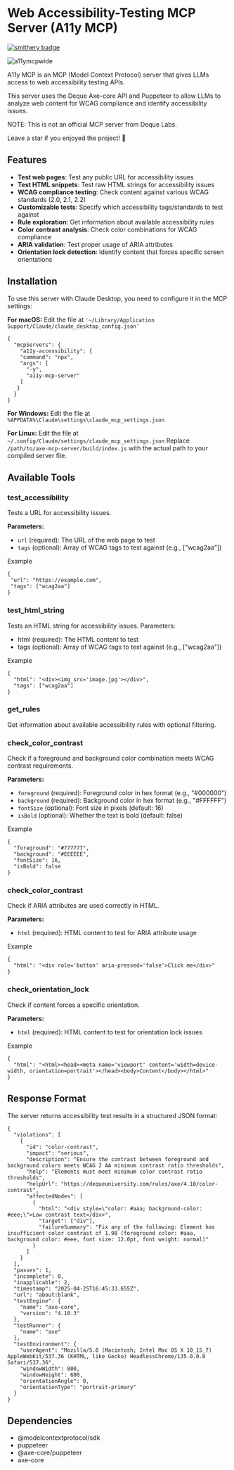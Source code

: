 # Web Accessibility-Testing MCP Server (A11y MCP)
[![smithery badge](https://smithery.ai/badge/@ronantakizawa/a11ymcp)](https://smithery.ai/server/@ronantakizawa/a11ymcp)

![a11ymcpwide](https://github.com/user-attachments/assets/a37c4a9e-da5e-49ac-9705-0ef87a1d5c17)


A11y MCP is an MCP (Model Context Protocol) server that gives LLMs access to web accessibility testing APIs. 

This server uses the Deque Axe-core API and Puppeteer to allow LLMs to analyze web content for WCAG compliance and identify accessibility issues.

NOTE: This is not an official MCP server from Deque Labs.

Leave a star if you enjoyed the project! 🌟

## Features

- **Test web pages**: Test any public URL for accessibility issues
- **Test HTML snippets**: Test raw HTML strings for accessibility issues
- **WCAG compliance testing**: Check content against various WCAG standards (2.0, 2.1, 2.2)
- **Customizable tests**: Specify which accessibility tags/standards to test against
- **Rule exploration**: Get information about available accessibility rules
- **Color contrast analysis**: Check color combinations for WCAG compliance
- **ARIA validation**: Test proper usage of ARIA attributes
- **Orientation lock detection**: Identify content that forces specific screen orientations

## Installation
To use this server with Claude Desktop, you need to configure it in the MCP settings:

**For macOS:**
Edit the file at `'~/Library/Application Support/Claude/claude_desktop_config.json'`

```
{
  "mcpServers": {
    "a11y-accessibility": {
    "command": "npx",
    "args": [
      "-y",
      "a11y-mcp-server"
    ]
   }
  }
}
```

**For Windows:**
Edit the file at `%APPDATA%\Claude\settings\claude_mcp_settings.json`

**For Linux:**
Edit the file at `~/.config/Claude/settings/claude_mcp_settings.json`
Replace `/path/to/axe-mcp-server/build/index.js` with the actual path to your compiled server file.


## Available Tools

### test_accessibility

Tests a URL for accessibility issues.

**Parameters:**
- `url` (required): The URL of the web page to test
- `tags` (optional): Array of WCAG tags to test against (e.g., ["wcag2aa"])

Example

```
{
 "url": "https://example.com",
 "tags": ["wcag2aa"]
}
```
### test_html_string

Tests an HTML string for accessibility issues.
Parameters:

* html (required): The HTML content to test
* tags (optional): Array of WCAG tags to test against (e.g., ["wcag2aa"])

Example

```
{
  "html": "<div><img src='image.jpg'></div>",
  "tags": ["wcag2aa"]
}
```

### get_rules

Get information about available accessibility rules with optional filtering.

### check_color_contrast

Check if a foreground and background color combination meets WCAG contrast requirements.

**Parameters:**

- `foreground` (required): Foreground color in hex format (e.g., "#000000")
- `background` (required): Background color in hex format (e.g., "#FFFFFF")
- `fontSize` (optional): Font size in pixels (default: 16)
- `isBold` (optional): Whether the text is bold (default: false)

Example

```
{
  "foreground": "#777777",
  "background": "#EEEEEE",
  "fontSize": 16,
  "isBold": false
}
```

### check_color_contrast

Check if ARIA attributes are used correctly in HTML.

**Parameters:**

- `html` (required): HTML content to test for ARIA attribute usage

Example

```
{
  "html": "<div role='button' aria-pressed='false'>Click me</div>"
}
```

### check_orientation_lock

Check if content forces a specific orientation.

**Parameters:**

- `html` (required): HTML content to test for orientation lock issues

Example

```
{
  "html": "<html><head><meta name='viewport' content='width=device-width, orientation=portrait'></head><body>Content</body></html>"
}
```

## Response Format
The server returns accessibility test results in a structured JSON format:
```
{
  "violations": [
    {
      "id": "color-contrast",
      "impact": "serious",
      "description": "Ensure the contrast between foreground and background colors meets WCAG 2 AA minimum contrast ratio thresholds",
      "help": "Elements must meet minimum color contrast ratio thresholds",
      "helpUrl": "https://dequeuniversity.com/rules/axe/4.10/color-contrast",
      "affectedNodes": [
        {
          "html": "<div style=\"color: #aaa; background-color: #eee;\">Low contrast text</div>",
          "target": ["div"],
          "failureSummary": "Fix any of the following: Element has insufficient color contrast of 1.98 (foreground color: #aaa, background color: #eee, font size: 12.0pt, font weight: normal)"
        }
      ]
    }
  ],
  "passes": 1,
  "incomplete": 0,
  "inapplicable": 2,
  "timestamp": "2025-04-25T16:45:33.655Z",
  "url": "about:blank",
  "testEngine": {
    "name": "axe-core",
    "version": "4.10.3"
  },
  "testRunner": {
    "name": "axe"
  },
  "testEnvironment": {
    "userAgent": "Mozilla/5.0 (Macintosh; Intel Mac OS X 10_15_7) AppleWebKit/537.36 (KHTML, like Gecko) HeadlessChrome/135.0.0.0 Safari/537.36",
    "windowWidth": 800,
    "windowHeight": 600,
    "orientationAngle": 0,
    "orientationType": "portrait-primary"
  }
}
```

## Dependencies

- @modelcontextprotocol/sdk
- puppeteer
- @axe-core/puppeteer
- axe-core
